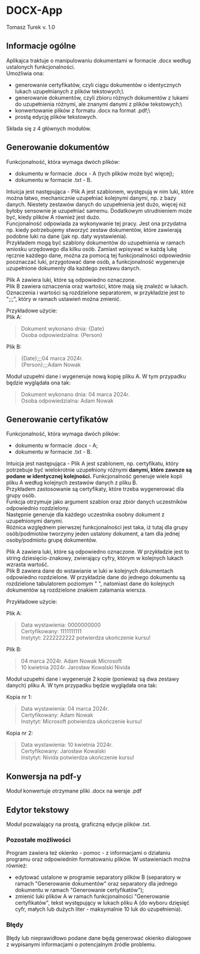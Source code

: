 # DOCX-App
Tomasz Turek
v. 1.0

## Informacje ogólne
Aplikajca traktuje o manipulowaniu dokumentami w formacie .docx według ustalonych funkcjonalności.\
Umożliwia ona:
- generowanie certyfikatów, czyli ciągu dokumentów o identycznych lukach uzupełnianych z plików tekstowych;\
- generowanie dokumentów, czyli zbioru różnych dokumentów z lukami do uzupełnienia różnymi, ale znanymi danymi z plików tekstowych;\
- konwertowanie plików z formatu .docx na format .pdf;\
- prostą edycję plików tekstowych.

Składa się z 4 głównych modułów.

## Generowanie dokumentów
Funkcjonalność, która wymaga dwóch plików:
- dokumentu w formacie .docx - A (tych plików może być więcej);
- dokumentu w formacie .txt - B.

Intuicja jest następująca - Plik A jest szablonem, występują w nim luki, które można łatwo, mechanicznie uzupełniać kolejnymi danymi, np. z bazy danych. Niestety zestawów danych do uzupełnienia jest dużo, więcej niż byłoby sensownie je uzupełniać samemu. Dodatkowym utrudnieniem może być, kiedy plików A również jest dużo.\
Funcjonalność odpowiada za wykonywanie tej pracy. Jest ona przydatna np. kiedy potrzebujemy stworzyć zestaw dokumentów, które zawierają podobne luki na dane (jak np. daty wystawienia).\
Przykładem mogą być szablony dokumentów do uzupełnienia w ramach wniosku urzędowego dla kilku osób. Zamiast wpisywać w każdą lukę ręcznie każdego dane, można za pomocą tej funkcjonalności odpowiednio pooznaczać luki, przygotować dane osób, a funkcjonalność wygeneruje uzupełnione dokumenty dla każdego zestawu danych.

Plik A zawiera luki, które są odpowiedno oznaczone.\
Plik B zawiera oznaczenia oraz wartości, które mają się znaleźć w lukach. Oznaczenia i wartości są rozdzielone separatorem, w przykładzie jest to ";;;", który w ramach ustawień można zmienić.

Przykładowe użycie:\
Plik A:
> Dokument wykonano dnia: {Date}\
> Osoba odpowiedzialna: {Person}

Plik B:
> {Date};;;04 marca 2024r.\
> {Person};;;Adam Nowak

Moduł uzupełni dane i wygeneruje nową kopię pliku A. W tym przypadku będzie wyglądała ona tak:
> Dokument wykonano dnia: 04 marca 2024r.\
> Osoba odpowiedzialna: Adam Nowak

## Generowanie certyfikatów
Funkcjonalność, która wymaga dwóch plików:
- dokumentu w formacie .docx - A;
- dokumentu w formacie .txt - B.

Intuicja jest następująca - Plik A jest szablonem, np. certyfikatu, który potrzebuje być wielokrotnie uzupełniony różnymi **danymi, które zawsze są podane w identycznej kolejności.**
Funkcjonalność generuje wiele kopii pliku A według kolejnych zestawów danych z pliku B.\
Przykładem zastosowanie są certyfikaty, które trzeba wygenerować dla grupy osób.\
Funkcja otrzymuje jako argument szablon oraz zbiór danych uczestników odpowiednio rozdzielony.\
Następnie generuje dla każdego uczestnika osobny dokument z uzupełnionymi danymi.\
Różnica względnem pierwszej funkcjonalności jest taka, iż tutaj dla grupy osób/podmiotów tworzymy jeden ustalony dokument, a tam dla jednej osoby/podmiotu grupę dokumentów.

Plik A zawiera luki, które są odpowiedno oznaczone.
W przykładzie jest to string dziesięcio-znakowy, zwierający cyfry, którym w kolejnych lukach wzrasta wartość.\
Plik B zawiera dane do wstawianie w luki w kolejnych dokumentach odpowiedno rozdzielone.
W przykładzie dane do jednego dokumentu są rozdzielone tabulatorem poziomym "	", natomiast dane do kolejnych dokumentów są rozdzielone znakiem załamania wiersza.

Przykładowe użycie:

Plik A:
> Data wystawienia: 0000000000\
> Certyfikowany: 1111111111\
> Instytyt: 2222222222 potwierdza ukończenie kursu!

Plik B:
> 04 marca 2024r.	Adam Nowak	Microsoft\
> 10 kwietnia 2024r.	Jarosław Kowalski	Nivida

Moduł uzupełni dane i wygeneruje 2 kopie (ponieważ są dwa zestawy danych) pliku A. W tym przypadku będzie wyglądała ona tak:

Kopia nr 1:
> Data wystawienia: 04 marca 2024r.\
> Certyfikowany: Adam Nowak\
> Instytyt: Microsoft potwierdza ukończenie kursu!

Kopia nr 2:
> Data wystawienia: 10 kwietnia 2024r.\
> Certyfikowany: Jarosław Kowalski\
> Instytyt: Nivida potwierdza ukończenie kursu!

## Konwersja na pdf-y
Moduł konwertuje otrzymane pliki .docx na wersje .pdf

## Edytor tekstowy
Moduł pozwalający na prostą, graficzną edycje plików .txt.

### Pozostałe możliwości
Program zawiera też okienko - pomoc - z informacjami o działaniu programu oraz odpowiednim formatowaniu plików.
W ustawieniach można również:
- edytować ustalone w programie separatory plików B (separatory w ramach "Generowanie dokumentów" oraz separatory dla jednego dokumentu w ramach "Generowanie certyfikatów");
- zmienić luki plików A w ramach funkcjonalności "Generowanie certyfikatów", tekst występujący w lukach pliku A (do wyboru dzięsięć cyfr, małych lub dużych liter - maksymalnie 10 luk do uzupełnienia).

### Błędy
Błędy lub nieprawidłowo podane dane będą generować okienko dialogowe z wypisanymi informacjami o potencjalnym źródle problemu.